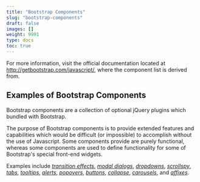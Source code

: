 ```yaml
---
title: "Bootstrap Components"
slug: "bootstrap-components"
draft: false
images: []
weight: 9991
type: docs
toc: true
---
```


For more information, visit the official documentation located at http://getbootstrap.com/javascript/, where the component list is derived from.

## Examples of Bootstrap Components
Bootstrap components are a collection of optional jQuery plugins which bundled with Bootstrap.

The purpose of Bootstrap components is to provide extended features and capabilities which would be difficult (or impossible) to accomplish without the use of Javascript.  Some components provide are purely functional, whereas some components are used to define functionality for some of Bootstrap's special front-end widgets. 

Examples include [*transition effects*](http://getbootstrap.com/javascript/#transitions), [*modal dialogs*](http://getbootstrap.com/javascript/#modals), [*dropdowns*](http://getbootstrap.com/javascript/#dropdowns), [*scrollspy*](http://getbootstrap.com/javascript/#scrollspy), [*tabs*](http://getbootstrap.com/javascript/#tabs), [*tooltips*](http://getbootstrap.com/javascript/#tooltips), [*alerts*](http://getbootstrap.com/javascript/#alerts), [*popovers*](http://getbootstrap.com/javascript/#popovers), [*buttons*](http://getbootstrap.com/javascript/#buttons), [*collapse*](http://getbootstrap.com/javascript/#collapse), [*carousels*](http://getbootstrap.com/javascript/#carousel), and [*affixes*](http://getbootstrap.com/javascript/#affix).

